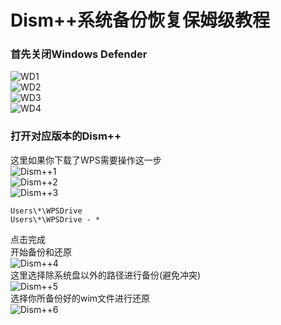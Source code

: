# Dism++系统备份恢复保姆级教程

### 首先关闭Windows Defender
![WD1](https://github.com/user-attachments/assets/0a3a6e88-b6d5-4b62-b1e2-96d7cf8cefcf)  
![WD2](https://github.com/user-attachments/assets/cc754af4-e04a-458b-a57e-d071b675c2e6)  
![WD3](https://github.com/user-attachments/assets/203d594f-b2eb-4e11-823c-dabcdd409371)  
![WD4](https://github.com/user-attachments/assets/6982108f-8f14-4b1f-8bbf-9a296f620458)  

### 打开对应版本的Dism++
这里如果你下载了WPS需要操作这一步  
![Dism++1](https://github.com/user-attachments/assets/a651cfe4-8ae4-4aeb-aad5-4643d56d50ef)  
![Dism++2](https://github.com/user-attachments/assets/9fb7143b-ad6f-44de-8eaf-b961ddc4c25f)  
![Dism++3](https://github.com/user-attachments/assets/68ac99cd-4eeb-40e9-8e66-f32255dd5949)  
```
Users\*\WPSDrive
Users\*\WPSDrive - *
```
点击完成  
开始备份和还原  
![Dism++4](https://github.com/user-attachments/assets/b36f7429-52ea-4d79-8fcd-af28d8b0c140)  
这里选择除系统盘以外的路径进行备份(避免冲突)  
![Dism++5](https://github.com/user-attachments/assets/3a617369-e397-4afb-b829-2862d1618220)  
选择你所备份好的wim文件进行还原  
![Dism++6](https://github.com/user-attachments/assets/b9a4ace3-92a8-47e0-adad-e65d9d378eef)
